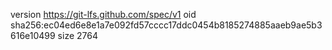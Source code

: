 version https://git-lfs.github.com/spec/v1
oid sha256:ec04ed6e8e1a7e092fd57cccc17ddc0454b8185274885aaeb9ae5b3616e10499
size 2764
